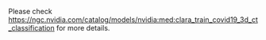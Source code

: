 Please check https://ngc.nvidia.com/catalog/models/nvidia:med:clara_train_covid19_3d_ct_classification for more details.
